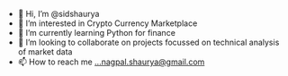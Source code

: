 - 👋 Hi, I’m @sidshaurya
- 👀 I’m interested in Crypto Currency Marketplace
- 🌱 I’m currently learning Python for finance
- 💞️ I’m looking to collaborate on projects focussed on technical analysis of market data
- 📫 How to reach me ...nagpal.shaurya@gmail.com

<!---
sidshaurya/sidshaurya is a ✨ special ✨ repository because its `README.md` (this file) appears on your GitHub profile.
You can click the Preview link to take a look at your changes.
--->
